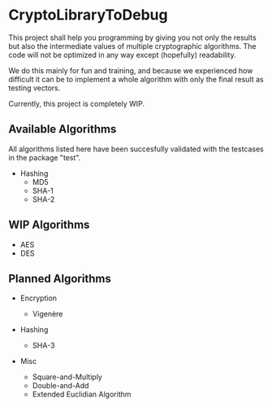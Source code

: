 # CryptoLibraryToDebug

This project shall help you programming by giving you not only the results but also the intermediate values of multiple cryptographic algorithms.
The code will not be optimized in any way except (hopefully) readability.

We do this mainly for fun and training, and because we experienced how difficult it can be
to implement a whole algorithm with only the final result as testing vectors.

Currently, this project is completely WIP.

## Available Algorithms

All algorithms listed here have been succesfully validated with the testcases in the package "test".

* Hashing
	* MD5
	* SHA-1
	* SHA-2

## WIP Algorithms

* AES
* DES

## Planned Algorithms

* Encryption
	* Vigenère

* Hashing
	* SHA-3

* Misc
	* Square-and-Multiply
	* Double-and-Add
	* Extended Euclidian Algorithm
